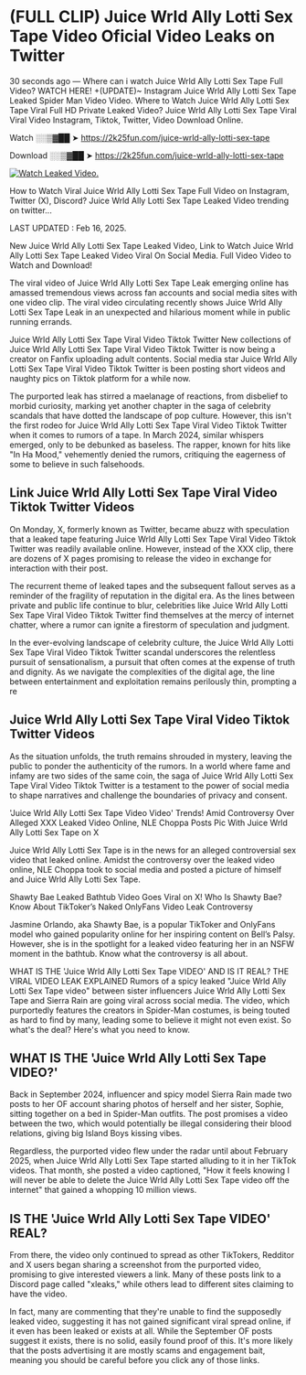 # (FULL CLIP) Juice Wrld Ally Lotti Sex Tape Video Oficial Video Leaks on Twitter

30 seconds ago — Where can i watch Juice Wrld Ally Lotti Sex Tape Full Video? WATCH HERE! +(UPDATE)~ Instagram Juice Wrld Ally Lotti Sex Tape Leaked Spider Man Video Video. Where to Watch Juice Wrld Ally Lotti Sex Tape Viral Full HD Private Leaked Video? Juice Wrld Ally Lotti Sex Tape Viral Viral Video Instagram, Tiktok, Twitter, Video Download Online.

Watch ░░▒▓██ ➤ https://2k25fun.com/juice-wrld-ally-lotti-sex-tape

Download ░░▒▓██ ➤ https://2k25fun.com/juice-wrld-ally-lotti-sex-tape

[![Watch Leaked Video.](https://miro.medium.com/v2/resize:fit:828/format:webp/1*cilzJN44JGOrTw9NJCrNHA.gif "Watch Leaked Video")](https://2k25fun.com/juice-wrld-ally-lotti-sex-tape)

How to Watch Viral Juice Wrld Ally Lotti Sex Tape Full Video on Instagram, Twitter (X), Discord? Juice Wrld Ally Lotti Sex Tape Leaked Video trending on twitter...

LAST UPDATED : Feb 16, 2025.

New Juice Wrld Ally Lotti Sex Tape Leaked Video, Link to Watch Juice Wrld Ally Lotti Sex Tape Leaked Video Viral On Social Media. Full Video Video to Watch and Download!

The viral video of Juice Wrld Ally Lotti Sex Tape Leak emerging online has amassed tremendous views across fan accounts and social media sites with one video clip. The viral video circulating recently shows Juice Wrld Ally Lotti Sex Tape Leak in an unexpected and hilarious moment while in public running errands.

Juice Wrld Ally Lotti Sex Tape Viral Video Tiktok Twitter New collections of Juice Wrld Ally Lotti Sex Tape Viral Video Tiktok Twitter is now being a creator on Fanfix uploading adult contents. Social media star Juice Wrld Ally Lotti Sex Tape Viral Video Tiktok Twitter is been posting short videos and naughty pics on Tiktok platform for a while now.

The purported leak has stirred a maelanage of reactions, from disbelief to morbid curiosity, marking yet another chapter in the saga of celebrity scandals that have dotted the landscape of pop culture. However, this isn't the first rodeo for Juice Wrld Ally Lotti Sex Tape Viral Video Tiktok Twitter when it comes to rumors of a tape. In March 2024, similar whispers emerged, only to be debunked as baseless. The rapper, known for hits like "In Ha Mood," vehemently denied the rumors, critiquing the eagerness of some to believe in such falsehoods.

## Link Juice Wrld Ally Lotti Sex Tape Viral Video Tiktok Twitter Videos

On Monday, X, formerly known as Twitter, became abuzz with speculation that a leaked tape featuring Juice Wrld Ally Lotti Sex Tape Viral Video Tiktok Twitter was readily available online. However, instead of the XXX clip, there are dozens of X pages promising to release the video in exchange for interaction with their post.

The recurrent theme of leaked tapes and the subsequent fallout serves as a reminder of the fragility of reputation in the digital era. As the lines between private and public life continue to blur, celebrities like Juice Wrld Ally Lotti Sex Tape Viral Video Tiktok Twitter find themselves at the mercy of internet chatter, where a rumor can ignite a firestorm of speculation and judgment.

In the ever-evolving landscape of celebrity culture, the Juice Wrld Ally Lotti Sex Tape Viral Video Tiktok Twitter scandal underscores the relentless pursuit of sensationalism, a pursuit that often comes at the expense of truth and dignity. As we navigate the complexities of the digital age, the line between entertainment and exploitation remains perilously thin, prompting a re

##  Juice Wrld Ally Lotti Sex Tape Viral Video Tiktok Twitter Videos

As the situation unfolds, the truth remains shrouded in mystery, leaving the public to ponder the authenticity of the rumors. In a world where fame and infamy are two sides of the same coin, the saga of Juice Wrld Ally Lotti Sex Tape Viral Video Tiktok Twitter is a testament to the power of social media to shape narratives and challenge the boundaries of privacy and consent.

'Juice Wrld Ally Lotti Sex Tape Video Video' Trends! Amid Controversy Over Alleged XXX Leaked Video Online, NLE Choppa Posts Pic With Juice Wrld Ally Lotti Sex Tape on X

Juice Wrld Ally Lotti Sex Tape is in the news for an alleged controversial sex video that leaked online. Amidst the controversy over the leaked video online, NLE Choppa took to social media and posted a picture of himself and Juice Wrld Ally Lotti Sex Tape.

Shawty Bae Leaked Bathtub Video Goes Viral on X! Who Is Shawty Bae? Know About TikToker’s Naked OnlyFans Video Leak Controversy

Jasmine Orlando, aka Shawty Bae, is a popular TikToker and OnlyFans model who gained popularity online for her inspiring content on Bell’s Palsy. However, she is in the spotlight for a leaked video featuring her in an NSFW moment in the bathtub. Know what the controversy is all about.

WHAT IS THE 'Juice Wrld Ally Lotti Sex Tape VIDEO' AND IS IT REAL? THE VIRAL VIDEO LEAK EXPLAINED Rumors of a spicy leaked "Juice Wrld Ally Lotti Sex Tape video" between sister influencers Juice Wrld Ally Lotti Sex Tape and Sierra Rain are going viral across social media. The video, which purportedly features the creators in Spider-Man costumes, is being touted as hard to find by many, leading some to believe it might not even exist. So what's the deal? Here's what you need to know.

## WHAT IS THE 'Juice Wrld Ally Lotti Sex Tape VIDEO?'

Back in September 2024, influencer and spicy model Sierra Rain made two posts to her OF account sharing photos of herself and her sister, Sophie, sitting together on a bed in Spider-Man outfits. The post promises a video between the two, which would potentially be illegal considering their blood relations, giving big Island Boys kissing vibes.

Regardless, the purported video flew under the radar until about February 2025, when Juice Wrld Ally Lotti Sex Tape started alluding to it in her TikTok videos. That month, she posted a video captioned, "How it feels knowing I will never be able to delete the Juice Wrld Ally Lotti Sex Tape video off the internet" that gained a whopping 10 million views.

## IS THE 'Juice Wrld Ally Lotti Sex Tape VIDEO' REAL?

From there, the video only continued to spread as other TikTokers, Redditor and X users began sharing a screenshot from the purported video, promising to give interested viewers a link. Many of these posts link to a Discord page called "xleaks," while others lead to different sites claiming to have the video.

In fact, many are commenting that they're unable to find the supposedly leaked video, suggesting it has not gained significant viral spread online, if it even has been leaked or exists at all. While the September OF posts suggest it exists, there is no solid, easily found proof of this. It's more likely that the posts advertising it are mostly scams and engagement bait, meaning you should be careful before you click any of those links.
